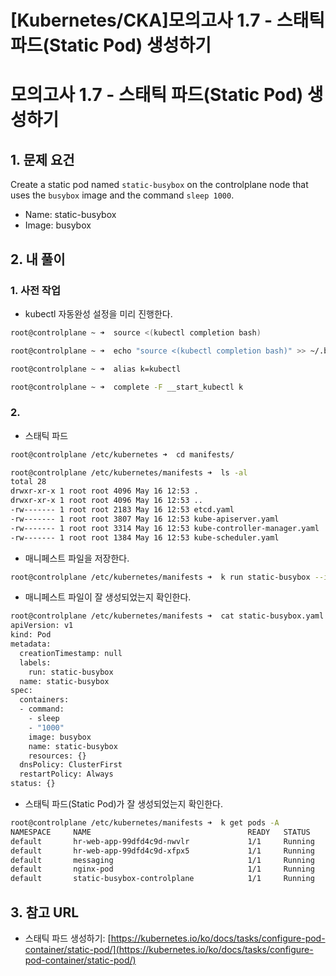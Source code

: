 # [Kubernetes/CKA]모의고사 1.7 - 스태틱 파드(Static Pod) 생성하기

# 모의고사 1.7 - 스태틱 파드(Static Pod) 생성하기

## 1. 문제 요건

Create a static pod named `static-busybox` on the controlplane node that uses the `busybox` image and the command `sleep 1000`.

- Name: static-busybox
- Image: busybox

## 2. 내 풀이

### 1. 사전 작업

- kubectl 자동완성 설정을 미리 진행한다.

```bash
root@controlplane ~ ➜  source <(kubectl completion bash)

root@controlplane ~ ➜  echo "source <(kubectl completion bash)" >> ~/.bashrc 

root@controlplane ~ ➜  alias k=kubectl

root@controlplane ~ ➜  complete -F __start_kubectl k
```

### 2.

- 스태틱 파드

```bash
root@controlplane /etc/kubernetes ➜  cd manifests/

root@controlplane /etc/kubernetes/manifests ➜  ls -al
total 28
drwxr-xr-x 1 root root 4096 May 16 12:53 .
drwxr-xr-x 1 root root 4096 May 16 12:53 ..
-rw------- 1 root root 2183 May 16 12:53 etcd.yaml
-rw------- 1 root root 3807 May 16 12:53 kube-apiserver.yaml
-rw------- 1 root root 3314 May 16 12:53 kube-controller-manager.yaml
-rw------- 1 root root 1384 May 16 12:53 kube-scheduler.yaml
```

- 매니페스트 파일을 저장한다.

```bash
root@controlplane /etc/kubernetes/manifests ➜  k run static-busybox --image=busybox --dry-run=client -o yaml --command -- sleep 1000 > static-busybox.yaml
```

- 매니페스트 파일이 잘 생성되었는지 확인한다.

```bash
root@controlplane /etc/kubernetes/manifests ➜  cat static-busybox.yaml 
apiVersion: v1
kind: Pod
metadata:
  creationTimestamp: null
  labels:
    run: static-busybox
  name: static-busybox
spec:
  containers:
  - command:
    - sleep
    - "1000"
    image: busybox
    name: static-busybox
    resources: {}
  dnsPolicy: ClusterFirst
  restartPolicy: Always
status: {}
```

- 스태틱 파드(Static Pod)가 잘 생성되었는지 확인한다.

```bash
root@controlplane /etc/kubernetes/manifests ➜  k get pods -A
NAMESPACE     NAME                                   READY   STATUS    RESTARTS   AGE
default       hr-web-app-99dfd4c9d-nwvlr             1/1     Running   0          8m6s
default       hr-web-app-99dfd4c9d-xfpx5             1/1     Running   0          8m6s
default       messaging                              1/1     Running   0          23m
default       nginx-pod                              1/1     Running   0          26m
default       static-busybox-controlplane            1/1     Running   0          83s
```

## 3. 참고 URL

- 스태틱 파드 생성하기: [https://kubernetes.io/ko/docs/tasks/configure-pod-container/static-pod/](https://kubernetes.io/ko/docs/tasks/configure-pod-container/static-pod/)